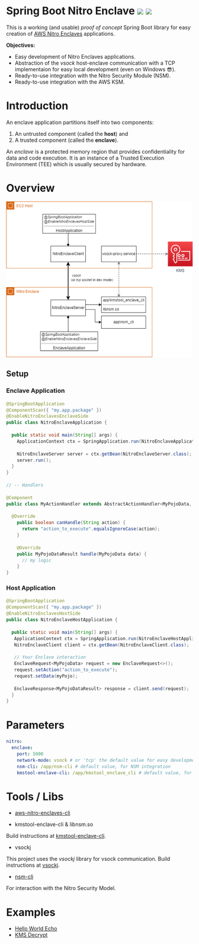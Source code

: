 # Spring Boot Nitro Enclave  ![](https://api.codiga.io/project/29257/score/svg) ![](https://api.codiga.io/project/29257/score/svg)



This is a working (and usable) _proof of concept_ Spring Boot library for easy creation of [AWS Nitro Enclaves](https://docs.aws.amazon.com/enclaves/latest/user/nitro-enclave.html) applications.

**Objectives:**

- Easy development of Nitro Enclaves applications.
- Abstraction of the _vsock_ host-enclave communication with a TCP implementaion for easy local development (even on Windows :sunglasses:). 
- Ready-to-use integration with the Nitro Security Module (NSM).
- Ready-to-use integration with the AWS KSM.

# Introduction

An enclave application partitions itself into two components:

1. An untrusted component (called the **host**) and
2. A trusted component (called the **enclave**).

An _enclave_ is a protected memory region that provides confidentiality for data
and code execution. It is an instance of a Trusted Execution Environment (TEE)
which is usually secured by hardware.

# Overview

<p align="center">
  <img src="docs/draw.io.drawio.png" />
</p>

## Setup

### Enclave Application

```java
@SpringBootApplication
@ComponentScan({ "my.app.package" })
@EnableNitroEnclavesEnclaveSide
public class NitroEnclaveApplication {

  public static void main(String[] args) {
    ApplicationContext ctx = SpringApplication.run(NitroEnclaveApplication.class, args);

    NitroEnclaveServer server = ctx.getBean(NitroEnclaveServer.class);
    server.run();
  }
}

// -- Handlers

@Component
public class MyActionHandler extends AbstractActionHandler<MyPojoData, MyPojoDataResult> {

  @Override
    public boolean canHandle(String action) {
      return "action_to_execute".equalsIgnoreCase(action);
    }

    @Override
    public MyPojoDataResult handle(MyPojoData data) {
      // my logic
    }
}
```

### Host Application

```java
@SpringBootApplication
@ComponentScan({ "my.app.package" })
@EnableNitroEnclavesHostSide
public class NitroEnclaveHostApplication {

  public static void main(String[] args) {
   ApplicationContext ctx = SpringApplication.run(NitroEnclaveHostApplication.class, args);
   NitroEnclaveClient client = ctx.getBean(NitroEnclaveClient.class);

   // Your Enclave interaction
   EnclaveRequest<MyPojoData> request = new EnclaveRequest<>();
   request.setAction("action_to_execute");
   request.setData(myPojo);

   EnclaveResponse<MyPojoDataResult> response = client.send(request);	  
  }
}
```

# Parameters

```yaml
nitro:
  enclave:
    port: 5000
    network-mode: vsock # or 'tcp' the default value for easy development
    nsm-cli: /app/nsm-cli # default value, for NSM integration
    kmstool-enclave-cli: /app/kmstool_enclave_cli # default value, for KMS integration
```

# Tools / Libs

* [aws-nitro-enclaves-cli](https://docs.aws.amazon.com/enclaves/latest/user/nitro-enclave-cli-install.html)

* kmstool-enclave-cli & libnsm.so

 Build instructions at [kmstool-enclave-cli](https://github.com/aws/aws-nitro-enclaves-sdk-c/tree/main/bin/kmstool-enclave-cli).

* vsockj

This project uses the _vsockj_ library for vsock communication.
Build instructions at [vsockj](https://github.com/Cloud-Architects/vsockj).

* [nsm-cli](https://github.com/mrgatto/nsm-cli)

For interaction with the Nitro Security Model.


# Examples

* [Hello World Echo](examples/simple-echo)
* [KMS Decrypt](examples/kms-decrypt)
